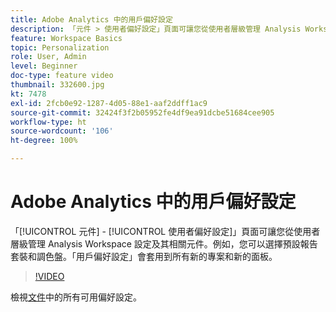 ```yaml
---
title: Adobe Analytics 中的用戶偏好設定
description: 「元件 > 使用者偏好設定」頁面可讓您從使用者層級管理 Analysis Workspace 設定及其相關元件。例如，您可以選擇預設報告套裝和調色盤。「用戶偏好設定」會套用到所有新的專案和新的面板。
feature: Workspace Basics
topic: Personalization
role: User, Admin
level: Beginner
doc-type: feature video
thumbnail: 332600.jpg
kt: 7478
exl-id: 2fcb0e92-1287-4d05-88e1-aaf2ddff1ac9
source-git-commit: 32424f3f2b05952fe4df9ea91dcbe51684cee905
workflow-type: ht
source-wordcount: '106'
ht-degree: 100%

---
```


# Adobe Analytics 中的用戶偏好設定

「[!UICONTROL 元件] - [!UICONTROL 使用者偏好設定]」頁面可讓您從使用者層級管理 Analysis Workspace 設定及其相關元件。例如，您可以選擇預設報告套裝和調色盤。「用戶偏好設定」會套用到所有新的專案和新的面板。

>[!VIDEO](https://video.tv.adobe.com/v/332600/?quality=12&learn=on)

檢視[文件](https://experienceleague.adobe.com/docs/analytics/analyze/analysis-workspace/user-preferences.html?lang=zh-Hant)中的所有可用偏好設定。
